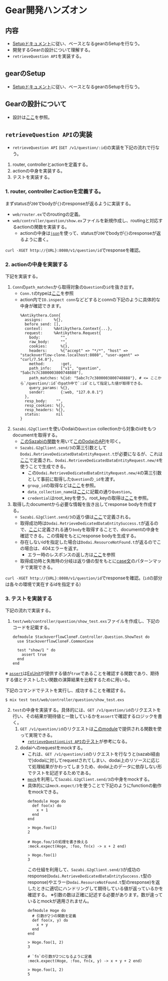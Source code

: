 # Gear開発ハンズオン

## 内容

* [Setupドキュメント](../development.md)に従い、ベースとなるgearのSetupを行なう。
* 開発するGearの設計について理解する。
* `retrieveQuestion API`を実装する。

## gearのSetup

* [Setupドキュメント](../development.md)に従い、ベースとなるgearのSetupを行なう。

## Gearの設計について

* 設計は[ここ](../design/collection.md)を参照。

## `retrieveQuestion API`の実装

* `retrieveQuestion API` (`GET /v1/question/:id`)の実装を下記の流れで行なう。
1. router, controllerとactionを定義する。
1. actionの中身を実装する。
1. テストを実装する。

### 1. router, controllerとactionを定義する。

まずstatusが`200`でbodyが`{}`のresponseが返るように実装する。
* `web/router.ex`でのroutingの定義。
* `web/controller/question/show.ex`ファイルを新規作成し、routingと対応するactionの関数を実装する。
  * actionの中身は[`json`](https://hexdocs.pm/antikythera/Antikythera.Conn.html#json/3)を使って、statusが`200`でbodyが`{}`のresponseが返るように書く。

`curl -XGET http://{URL}:8080/v1/question/id`でresponseを確認。

### 2. actionの中身を実装する

下記を実装する。

1. `Conn`の`path_matches`から取得対象の`Question`の`id`を抜き出す。
   * `Conn.t`のtypeは[ここ](https://hexdocs.pm/antikythera/Antikythera.Conn.html#t:t/0)を参照
   * action内で`IO.inspect conn`などどするとconnの下記のように具体的な中身が確認できます。
     ```
     %Antikythera.Conn{
       assigns:     %{},
       before_send: [],
       context:     %Antikythera.Context{...},
       request:     %Antikythera.Request{
         body:         "",
         raw_body:     "",
         cookies:      %{},
         headers:      %{"accept" => "*/*", "host" => "stackoverflow-clone.localhost:8080", "user-agent" => "curl/7.54.0"},
         method:       :get,
         path_info:    ["v1", "question", "5abc7c7c3800003800748888"],
         path_matches: %{id: "5abc7c7c3800003800748888"}, # <= ここから`/question/:id`のpath中で`:id`として指定した値が取得できる。
         query_params: %{},
         sender:       {:web, "127.0.0.1"}
       },
       resp_body:    "",
       resp_cookies: %{},
       resp_headers: %{},
       status:       nil
     }
     ```
1. `Sazabi.G2gClient`を使いDodaiの`Question` collectionから対象のidをもつdocumentを取得する。
   * [このSazabiの関数](https://github.com/access-company/sazabi/blob/master/lib/g2g_client.ex#L210)を用いて[このDodaiのAPI](https://github.com/access-company/Dodai-doc/blob/master/datastore_api.md#retrieve-an-existing-document)を叩く。
   * `Sazabi.G2gClient.send/3`の第三引数として`Dodai.RetrieveDedicatedDataEntityRequest.t`が必要になるが、これは[ここ](https://github.com/access-company/DodaiClientElixir/blob/master/lib/request.ex#L526)で定義され、`Dodai.RetrieveDedicatedDataEntityRequest.new/4`を使うことで生成できる。
     * この`Dodai.RetrieveDedicatedDataEntityRequest.new/4`の第三引数として事前に取得した`Question`の`_id`を渡す。
     * `group_id`の取得などは[ここ](./server_qaa.md#app_idやroot_keyはどのように取得すればいいですか)を参照。
     * `data_collection_name`は[ここ](../design/collection.md#設計)に記載の通り`Question`。
     * `credential`はroot_keyを使う。root_keyの取得は[ここ](./server_qaa.md#app_idやroot_keyはどのように取得すればいいですか)を参照。
1. 取得したdocumentから必要な情報を抜き出してresponse bodyを作成する。
   * `Sazabi.G2gClient.send/3`の返り値は[ここ](https://github.com/access-company/DodaiClientElixir/blob/master/lib/response.ex#L690)で定義される。
   * 取得成功時は`Dodai.RetrieveDedicatedDataEntitySuccess.t`が返るので、[ここ](https://github.com/access-company/DodaiClientElixir/blob/master/lib/response_success.ex#L347)に定義される通り`body`を取得することで、documentの中身を確認できる。この情報をもとにresponse bodyを生成する。
   * 存在しないidを指定した場合は`Dodai.ResourceNotFound.t`が返るのでこの場合は、404エラーを返す。
     * エラー時のレスポンスの返し方は[ここ](./server_qaa.md#error-responseを簡単に返す方法はないですか)を参照
   * 取得成功時と失敗時の分岐は返り値の型をもとに[case文](https://elixir-lang.org/getting-started/case-cond-and-if.html#case)のパターンマッチで実現できる。

`curl -XGET http://{URL}:8080/v1/question/id`でresponseを確認。(`id`の部分は各々の環境で実在するidを指定する)

### 3. テストを実装する

下記の流れで実装する。
1. `test/web/controller/question/show_test.exs`ファイルを作成し、下記のコードを記載する。
   ```
   defmodule StackoverflowCloneF.Controller.Question.ShowTest do
     use StackoverflowCloneF.CommonCase
    
     test "show/1 " do
       assert true
     end
   end
   ```
※ [`assert`](https://hexdocs.pm/ex_unit/ExUnit.Assertions.html#assert/1)は[ExUnit](https://hexdocs.pm/ex_unit/ExUnit.html)が提供する値が`true`であることを確認する関数であり、期待する値とテストしたい関数の演算結果を比較するために用いる。

下記のコマンドでテストを実行し、成功することを確認する。
```
$ mix test test/web/controller/question/show_test.exs
```
2. `test`の中身を実装する。具体的には、`GET /v1/question/id`のリクエストを行い、その結果が期待値と一致しているかを`assert`で確認するロジックを書く。
   1. `GET /v1/question/id`のリクエストは[このmodule](https://github.com/access-company/antikythera/blob/master/lib/test/http_client.ex)で提供される関数を使って実現できる。
      * [`retrieveQuestionList API`のテスト](../../test/web/controller/question/index_test.exs)が参考になる。
   1. dodaiへのrequestをmockする。
      * これは、`GET /v1/question/id`のリクエストを行なうと(sazabi経由で)dodaiに対してrequestされてしまい、dodai上のリソースに応じて処理結果がかわってしまうため、dodai上のデータに依存しない形でテストを記述するためである。
      * [`meck`](https://github.com/eproxus/meck)を利用して`Sazabi.G2gClient.send/3`の中身をmockする。
      * 具体的には`meck.expect/3`を使うことで下記のようにfunctionの動作をmockできる。
        ```
        defmodule Hoge do
          def foo(x) do
            x + 1
          end
        end

        > Hoge.foo(1)
        2

        # Hoge.foo/1の処理を書き換える
        :meck.expect(Hoge, :foo, fn(x) -> x + 2 end)

        > Hoge.foo(1)
        3
        ```
        この仕組を利用して、`Sazabi.G2gClient.send/3`が成功のresponse(`Dodai.RetrieveDedicatedDataEntitySuccess.t`型のresponse)やエラー(`Dodai.ResourceNotFound.t`型のresponse)を返したときに適切にハンドリングして期待している値が返っているかを確認する。
        ※引数の数は正確に記述する必要があります。数が違っているとmockが適用されません。
        ```
        defmodule Hoge do
          # 引数が2つの関数を定義
          def foo(x, y) do
            x + y
          end
        end

        > Hoge.foo(1, 2)
        3

        # `fn`の引数が2つになるように定義
        :meck.expect(Hoge, :foo, fn(x, y) -> x + y + 2 end)

        > Hoge.foo(1, 2)
        5
        ```
